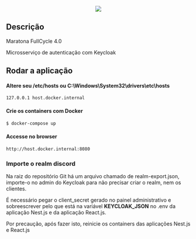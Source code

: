 <p align="center">
  <a href="https://maratona.fullcycle.com.br/" target="blank"><img src="http://maratona.fullcycle.com.br/static/site/img/logo-fullcycle.png"/></a>
</p>

## Descrição

Maratona FullCycle 4.0

Microsserviço de autenticação com Keycloak

## Rodar a aplicação

#### Altere seu /etc/hosts ou C:\Windows\System32\drivers\etc\hosts

```
127.0.0.1 host.docker.internal
```

#### Crie os containers com Docker

```bash
$ docker-compose up
```

#### Accesse no browser

```
http://host.docker.internal:8080
```

### Importe o realm discord

Na raiz do repositório Git há um arquivo chamado de realm-export.json, importe-o no admin do Keycloak para não precisar criar o realm, nem os clientes.

É necessário pegar o client_secret gerado no painel administrativo e sobreescrever pelo que está na variável **KEYCLOAK_JSON** no .env da aplicação Nest.js e da aplicação React.js.

Por precaução, após fazer isto, reinicie os containers das aplicações Nest.js e React.js
